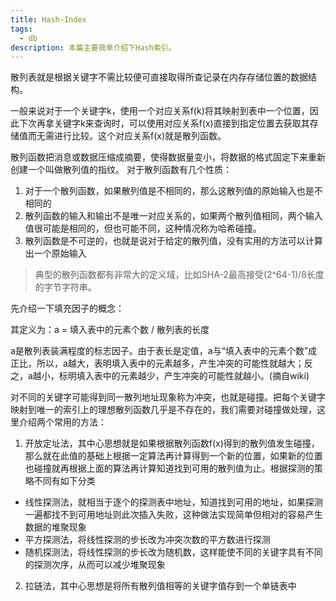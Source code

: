 ```yaml
---
title: Hash-Index
tags:
  - db
description: 本篇主要简单介绍下Hash索引。
---
```


散列表就是根据关键字不需比较便可直接取得所查记录在内存存储位置的数据结构。

一般来说对于一个关键字k，使用一个对应关系f(k)将其映射到表中一个位置，因此下次再拿关键字k来查询时，可以使用对应关系f(x)直接到指定位置去获取其存储值而无需进行比较。这个对应关系f(x)就是散列函数。

散列函数把消息或数据压缩成摘要，使得数据量变小，将数据的格式固定下来重新创建一个叫做散列值的指纹。
对于散列函数有几个性质：

1. 对于一个散列函数，如果散列值是不相同的，那么这散列值的原始输入也是不相同的
2. 散列函数的输入和输出不是唯一对应关系的，如果两个散列值相同，两个输入值很可能是相同的，但也可能不同，这种情况称为哈希碰撞。
3. 散列函数是不可逆的，也就是说对于给定的散列值，没有实用的方法可以计算出一个原始输入

> 典型的散列函数都有非常大的定义域，比如SHA-2最高接受(2^64-1)/8长度的字节字符串。

先介绍一下填充因子的概念：

其定义为：a = 填入表中的元素个数 / 散列表的长度

a是散列表装满程度的标志因子。由于表长是定值，a与“填入表中的元素个数”成正比，所以，a越大，表明填入表中的元素越多，产生冲突的可能性就越大；反之，a越小，标明填入表中的元素越少，产生冲突的可能性就越小。(摘自wiki)

对不同的关键字可能得到同一散列地址现象称为冲突，也就是碰撞。把每个关键字映射到唯一的索引上的理想散列函数几乎是不存在的，我们需要对碰撞做处理，这里介绍两个常用的方法：

1. 开放定址法，其中心思想就是如果根据散列函数f(x)得到的散列值发生碰撞，那么就在此值的基础上根据一定算法再计算得到一个新的位置，如果新的位置也碰撞就再根据上面的算法再计算知道找到可用的散列值为止。根据探测的策略不同有如下分类
  - 线性探测法，就相当于逐个的探测表中地址，知道找到可用的地址，如果探测一遍都找不到可用地址则此次插入失败，这种做法实现简单但相对的容易产生数据的堆聚现象
  - 平方探测法，将线性探测的步长改为冲突次数的平方数进行探测
  - 随机探测法，将线性探测的步长改为随机数，这样能使不同的关键字具有不同的探测次序，从而可以减少堆聚现象

2. 拉链法，其中心思想是将所有散列值相等的关键字值存到一个单链表中
